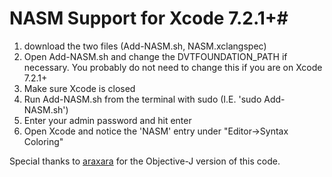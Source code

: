 # NASM Support for Xcode 7.2.1+#
1. download the two files (Add-NASM.sh, NASM.xclangspec)
2. Open Add-NASM.sh and change the DVTFOUNDATION_PATH if necessary.  You probably do not need to change this if you are on Xcode 7.2.1+
3. Make sure Xcode is closed
4. Run Add-NASM.sh from the terminal with sudo (I.E. 'sudo Add-NASM.sh')
5. Enter your admin password and hit enter
6. Open Xcode and notice the 'NASM' entry under "Editor->Syntax Coloring"


Special thanks to [araxara](https://github.com/araxara) for the Objective-J version of this code.

